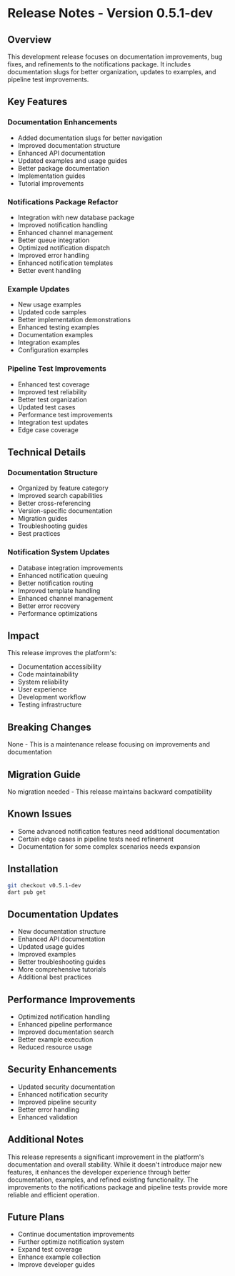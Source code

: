 # Release Notes - Version 0.5.1-dev

## Overview
This development release focuses on documentation improvements, bug fixes, and refinements to the notifications package. It includes documentation slugs for better organization, updates to examples, and pipeline test improvements.

## Key Features
### Documentation Enhancements
- Added documentation slugs for better navigation
- Improved documentation structure
- Enhanced API documentation
- Updated examples and usage guides
- Better package documentation
- Implementation guides
- Tutorial improvements

### Notifications Package Refactor
- Integration with new database package
- Improved notification handling
- Enhanced channel management
- Better queue integration
- Optimized notification dispatch
- Improved error handling
- Enhanced notification templates
- Better event handling

### Example Updates
- New usage examples
- Updated code samples
- Better implementation demonstrations
- Enhanced testing examples
- Documentation examples
- Integration examples
- Configuration examples

### Pipeline Test Improvements
- Enhanced test coverage
- Improved test reliability
- Better test organization
- Updated test cases
- Performance test improvements
- Integration test updates
- Edge case coverage

## Technical Details
### Documentation Structure
- Organized by feature category
- Improved search capabilities
- Better cross-referencing
- Version-specific documentation
- Migration guides
- Troubleshooting guides
- Best practices

### Notification System Updates
- Database integration improvements
- Enhanced notification queuing
- Better notification routing
- Improved template handling
- Enhanced channel management
- Better error recovery
- Performance optimizations

## Impact
This release improves the platform's:
- Documentation accessibility
- Code maintainability
- System reliability
- User experience
- Development workflow
- Testing infrastructure

## Breaking Changes
None - This is a maintenance release focusing on improvements and documentation

## Migration Guide
No migration needed - This release maintains backward compatibility

## Known Issues
- Some advanced notification features need additional documentation
- Certain edge cases in pipeline tests need refinement
- Documentation for some complex scenarios needs expansion

## Installation
```bash
git checkout v0.5.1-dev
dart pub get
```

## Documentation Updates
- New documentation structure
- Enhanced API documentation
- Updated usage guides
- Improved examples
- Better troubleshooting guides
- More comprehensive tutorials
- Additional best practices

## Performance Improvements
- Optimized notification handling
- Enhanced pipeline performance
- Improved documentation search
- Better example execution
- Reduced resource usage

## Security Enhancements
- Updated security documentation
- Enhanced notification security
- Improved pipeline security
- Better error handling
- Enhanced validation

## Additional Notes
This release represents a significant improvement in the platform's documentation and overall stability. While it doesn't introduce major new features, it enhances the developer experience through better documentation, examples, and refined existing functionality. The improvements to the notifications package and pipeline tests provide more reliable and efficient operation.

## Future Plans
- Continue documentation improvements
- Further optimize notification system
- Expand test coverage
- Enhance example collection
- Improve developer guides

